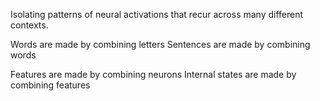 Isolating patterns of neural activations that recur across many different contexts.

Words are made by combining letters
Sentences are made by combining words

Features are made by combining neurons
Internal states are made by combining features